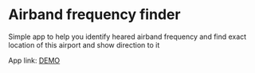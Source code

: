 # Airband frequency finder

Simple app to help you identify heared airband frequency and find exact location of this airport and show direction to it

App link: [DEMO](https://jka4.github.io/airband-frequency-finder/)
